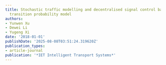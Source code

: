 ```yaml
---
title: Stochastic traffic modelling and decentralised signal control based on a state
  transition probability model
authors:
- Yunwen Xu
- Dewei Li
- Yugeng Xi
date: '2018-01-01'
publishDate: '2025-08-08T03:51:24.319620Z'
publication_types:
- article-journal
publication: '*IET Intelligent Transport Systems*'
---
```

